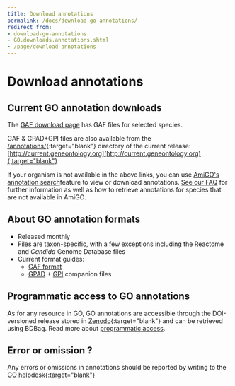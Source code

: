 ```yaml
---
title: Download annotations
permalink: /docs/download-go-annotations/
redirect_from: 
- download-go-annotations
- GO.downloads.annotations.shtml
- /page/download-annotations
---
```


# Download annotations 

## Current GO annotation downloads
The [GAF download page](http://current.geneontology.org/products/pages/downloads.html) has GAF files for selected species.

GAF & GPAD+GPI files are also available from the [/annotations/](http://current.geneontology.org/annotations/index.html){:target="blank"} directory of the current release: [http://current.geneontology.org](http://current.geneontology.org){:target="blank"}

If your organism is not available in the above links, you can use [AmiGO's annotation search](https://amigo.geneontology.org/amigo/search/annotation)feature to view or download annotations.  [See our FAQ](https://geneontology.org/docs/faq/#where-can-i-view-or-download-the-complete-sets-of-go-annotations) for further information as well as how to retrieve annotations for species that are not available in AmiGO.

## About GO annotation formats
+ Released monthly
+ Files are taxon-specific, with a few exceptions including the Reactome and *Candida* Genome Database files
+ Current format guides:
  + [GAF format](/docs/go-annotation-file-gaf-format-2.2/) 
  + [GPAD](/docs/gene-product-association-data-gpad-format/) + [GPI](/docs/gene-product-information-gpi-format/) companion files
  
## Programmatic access to GO annotations
As for any resource in GO, GO annotations are accessible through the DOI-versioned release stored in [Zenodo](https://doi.org/10.5281/zenodo.1205159){:target="blank"} and can be retrieved using BDBag. Read more about [programmatic access](/docs/tools-guide/#programmatic-download-bdbag).

## Error or omission ?
Any errors or omissions in annotations should be reported by writing to the [GO helpdesk](http://help.geneontology.org/){:target="blank"}
